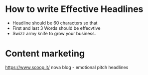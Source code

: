 # How to write Effective Headlines

- Headline should be 60 characters so that
- First and last 3 Words should be effecvtive
-  Swizz army knife to grow your business.


# Content marketing

https://www.scoop.it/
nova blog - emotional pitch headlines
